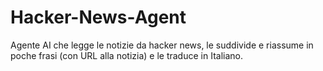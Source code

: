 # Hacker-News-Agent
Agente AI che legge le notizie da hacker news, le suddivide e riassume in poche frasi (con URL alla notizia) e le traduce in Italiano.

